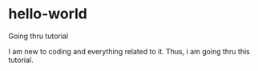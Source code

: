 # hello-world
Going thru tutorial

I am new to coding and everything related to it.
Thus, i am going thru this tutorial.
